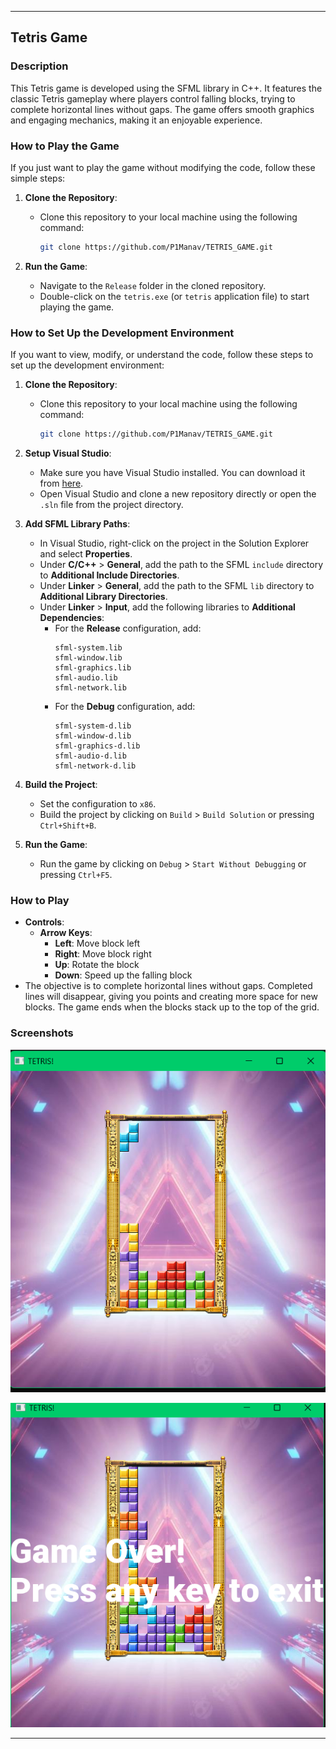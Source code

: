 
---

## Tetris Game

### Description
This Tetris game is developed using the SFML library in C++. It features the classic Tetris gameplay where players control falling blocks, trying to complete horizontal lines without gaps. The game offers smooth graphics and engaging mechanics, making it an enjoyable experience.

### How to Play the Game
If you just want to play the game without modifying the code, follow these simple steps:

1. **Clone the Repository**:
   - Clone this repository to your local machine using the following command:
     ```bash
     git clone https://github.com/P1Manav/TETRIS_GAME.git
     ```

2. **Run the Game**:
   - Navigate to the `Release` folder in the cloned repository.
   - Double-click on the `tetris.exe` (or `tetris` application file) to start playing the game.

### How to Set Up the Development Environment
If you want to view, modify, or understand the code, follow these steps to set up the development environment:

1. **Clone the Repository**:
   - Clone this repository to your local machine using the following command:
     ```bash
     git clone https://github.com/P1Manav/TETRIS_GAME.git
     ```

2. **Setup Visual Studio**:
   - Make sure you have Visual Studio installed. You can download it from [here](https://visualstudio.microsoft.com/downloads/).
   - Open Visual Studio and clone a new repository directly or open the `.sln` file from the project directory.

3. **Add SFML Library Paths**:
   - In Visual Studio, right-click on the project in the Solution Explorer and select **Properties**.
   - Under **C/C++** > **General**, add the path to the SFML `include` directory to **Additional Include Directories**.
   - Under **Linker** > **General**, add the path to the SFML `lib` directory to **Additional Library Directories**.
   - Under **Linker** > **Input**, add the following libraries to **Additional Dependencies**:
     - For the **Release** configuration, add:
       ```
       sfml-system.lib
       sfml-window.lib
       sfml-graphics.lib
       sfml-audio.lib
       sfml-network.lib
       ```
     - For the **Debug** configuration, add:
       ```
       sfml-system-d.lib
       sfml-window-d.lib
       sfml-graphics-d.lib
       sfml-audio-d.lib
       sfml-network-d.lib
       ```

4. **Build the Project**:
   - Set the configuration to `x86`.
   - Build the project by clicking on `Build` > `Build Solution` or pressing `Ctrl+Shift+B`.

5. **Run the Game**:
   - Run the game by clicking on `Debug` > `Start Without Debugging` or pressing `Ctrl+F5`.

### How to Play
- **Controls**:
  - **Arrow Keys**:
    - **Left**: Move block left
    - **Right**: Move block right
    - **Up**: Rotate the block
    - **Down**: Speed up the falling block
- The objective is to complete horizontal lines without gaps. Completed lines will disappear, giving you points and creating more space for new blocks. The game ends when the blocks stack up to the top of the grid.

### Screenshots

<p align="center">
  <img src="tetris1.png" alt="Tetris Gameplay" width="800">
</p>
<p align="center">
  <img src="tetris2.png" alt="Tetris Gameplay" width="800">
</p>

---

